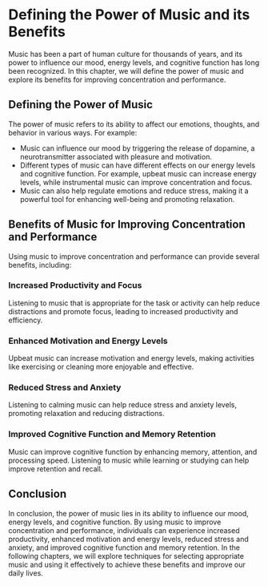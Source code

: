 Defining the Power of Music and its Benefits
=====================================================================

Music has been a part of human culture for thousands of years, and its power to influence our mood, energy levels, and cognitive function has long been recognized. In this chapter, we will define the power of music and explore its benefits for improving concentration and performance.

Defining the Power of Music
---------------------------

The power of music refers to its ability to affect our emotions, thoughts, and behavior in various ways. For example:

* Music can influence our mood by triggering the release of dopamine, a neurotransmitter associated with pleasure and motivation.
* Different types of music can have different effects on our energy levels and cognitive function. For example, upbeat music can increase energy levels, while instrumental music can improve concentration and focus.
* Music can also help regulate emotions and reduce stress, making it a powerful tool for enhancing well-being and promoting relaxation.

Benefits of Music for Improving Concentration and Performance
-------------------------------------------------------------

Using music to improve concentration and performance can provide several benefits, including:

### Increased Productivity and Focus

Listening to music that is appropriate for the task or activity can help reduce distractions and promote focus, leading to increased productivity and efficiency.

### Enhanced Motivation and Energy Levels

Upbeat music can increase motivation and energy levels, making activities like exercising or cleaning more enjoyable and effective.

### Reduced Stress and Anxiety

Listening to calming music can help reduce stress and anxiety levels, promoting relaxation and reducing distractions.

### Improved Cognitive Function and Memory Retention

Music can improve cognitive function by enhancing memory, attention, and processing speed. Listening to music while learning or studying can help improve retention and recall.

Conclusion
----------

In conclusion, the power of music lies in its ability to influence our mood, energy levels, and cognitive function. By using music to improve concentration and performance, individuals can experience increased productivity, enhanced motivation and energy levels, reduced stress and anxiety, and improved cognitive function and memory retention. In the following chapters, we will explore techniques for selecting appropriate music and using it effectively to achieve these benefits and improve our daily lives.
